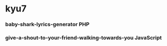 # kyu7
### baby-shark-lyrics-generator PHP
### give-a-shout-to-your-friend-walking-towards-you JavaScript